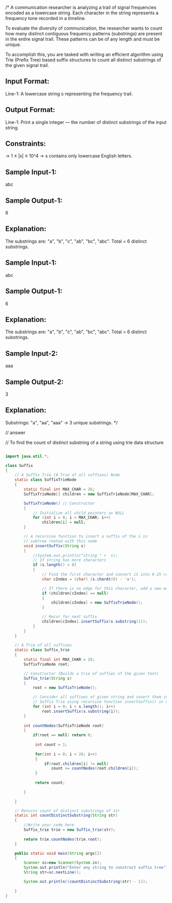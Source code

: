 /*
A communication researcher is analyzing a trail of signal frequencies encoded as a lowercase string. 
Each character in the string represents a frequency tone recorded in a timeline.

To evaluate the diversity of communication, the researcher wants 
to count how many distinct contiguous frequency patterns (substrings) are present in the entire signal trail. 
These patterns can be of any length and must be unique.

To accomplish this, you are tasked with writing an efficient algorithm using Trie (Prefix Tree) 
based suffix structures to count all distinct substrings of the given signal trail.

Input Format:
-------------
Line-1: A lowercase string s representing the frequency trail.

Output Format:
--------------
Line-1: Print a single integer — the number of distinct substrings of the input string.

Constraints:
-------------
-> 1 ≤ |s| ≤ 10^4
-> s contains only lowercase English letters.


Sample Input-1:
---------------
abc

Sample Output-1:
----------------
6

Explanation:
------------
The substrings are: "a", "b", "c", "ab", "bc", "abc".
Total = 6 distinct substrings.


Sample Input-1:
---------------
abc

Sample Output-1:
----------------
6

Explanation:
------------
The substrings are: "a", "b", "c", "ab", "bc", "abc".
Total = 6 distinct substrings.


Sample Input-2:
---------------
aaa

Sample Output-2:
----------------
3

Explanation:
------------
Substrings: "a", "aa", "aaa" → 3 unique substrings. */

// answer

// To find the count of distinct substring of a string using trie data structure

```java

import java.util.*;

class Suffix
{
	// A Suffix Trie (A Trie of all suffixes) Node
	static class SuffixTrieNode
	{
		static final int MAX_CHAR = 26;
		SuffixTrieNode[] children = new SuffixTrieNode[MAX_CHAR];

		SuffixTrieNode() // Constructor
		{
			// Initialize all child pointers as NULL
			for (int i = 0; i < MAX_CHAR; i++)
				children[i] = null;
		}

		// A recursive function to insert a suffix of the s in
		// subtree rooted with this node
		void insertSuffix(String s)
		{
			//System.out.println("string " +  s);
			// If string has more characters
			if (s.length() > 0)
			{
				// Find the first character and convert it into 0-25 range.
				char cIndex = (char) (s.charAt(0) - 'a');

				// If there is no edge for this character, add a new edge
				if (children[cIndex] == null)
				{
					children[cIndex] = new SuffixTrieNode();
				}

				// Recur for next suffix
				children[cIndex].insertSuffix(s.substring(1));
			}
		}
	}
	
	// A Trie of all suffixes
	static class Suffix_trie
	{
		static final int MAX_CHAR = 26;
		SuffixTrieNode root;

		// Constructor (Builds a trie of suffies of the given text)
		Suffix_trie(String s) 
		{
			root = new SuffixTrieNode();

			// Consider all suffixes of given string and insert them into the 
			// Suffix Trie using recursive function insertSuffix() in SuffixTrieNode class
			for (int i = 0; i < s.length(); i++)
				root.insertSuffix(s.substring(i));
		}
		
		int countNodes(SuffixTrieNode root)
		{
		    if(root == null) return 0;
		    
		     int count = 1;
		     
		     for(int i = 0; i < 26; i++)
		     {
		         if(root.children[i] != null)
		            count += countNodes(root.children[i]);
		     }
		     
		     return count;
		    
		}

	}

	// Returns count of distinct substrings of str
	static int countDistinctSubstring(String str)
	{
		//Write your code here
		Suffix_trie trie = new Suffix_trie(str);
		
		return trie.countNodes(trie.root);
	}

	public static void main(String args[])
	{
		Scanner sc=new Scanner(System.in);
		System.out.println("Enter any string to construct suffix tree");
		String str=sc.nextLine();		

		System.out.println((countDistinctSubstring(str) - 1));
		
	}
}
```